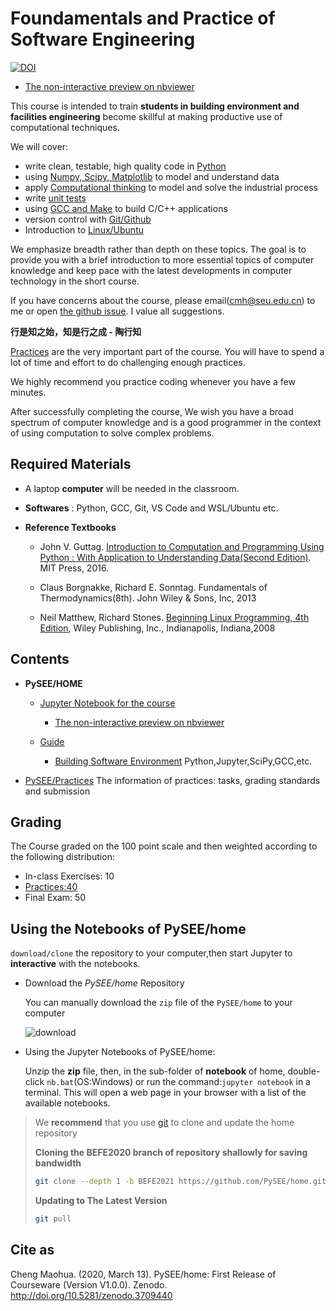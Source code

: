 
# Foundamentals and Practice of Software Engineering

[![DOI](https://zenodo.org/badge/43438544.svg)](https://zenodo.org/badge/latestdoi/43438544)

* [The non-interactive preview on nbviewer](http://nbviewer.ipython.org/github/PySEE/home/tree/BEFE2021/notebook/) 

This course is intended to train **students in building environment and facilities engineering** become skillful at making productive use of computational techniques. 

We will cover: 

* write clean, testable, high quality code in [Python](https://www.python.org/)
* using [Numpy, Scipy, Matplotlib](https://www.scipy.org/) to model and understand data
* apply [Computational thinking](https://baike.baidu.com/item/计算思维) to model and solve the industrial process
* write [unit tests](https://baike.baidu.com/item/单元测试) 
* using [GCC and Make](https://gcc.gnu.org/) to build C/C++ applications
* version control with [Git/Github](https://git-scm.com/) 
* Introduction to [Linux/Ubuntu](https://www.ubuntu.com/)

We emphasize breadth rather than depth on these topics. The goal is to provide you with a brief introduction to more essential topics of computer knowledge and keep pace with the latest developments in computer technology in the short course. 

If you have concerns about the course, please email(cmh@seu.edu.cn) to me or open [the github issue](https://github.com/PySEE/home/issues). I value all suggestions.

**行是知之始，知是行之成 - 陶行知**

[Practices](https://github.com/PySEE/Practices/) are the very important part of the course. You will have to spend a lot of time and effort to do challenging enough practices.

We highly recommend you practice coding whenever you have a few minutes.

After successfully completing the course, We wish you have a broad spectrum of computer knowledge and is a good programmer in the context of using computation to solve complex problems.

## Required Materials

* A laptop **computer** will be needed in the classroom.

* **Softwares** : Python, GCC, Git, VS Code and WSL/Ubuntu etc.
   
* **Reference Textbooks**

   * John V. Guttag. [Introduction to Computation and Programming Using Python : With Application to Understanding Data(Second Edition)](https://mitpress.mit.edu/books/introduction-computation-and-programming-using-python-second-edition). MIT Press, 2016.
  
   * Claus Borgnakke, Richard E. Sonntag. Fundamentals of Thermodynamics(8th). John Wiley & Sons, Inc, 2013
   
   * Neil Matthew, Richard Stones. [Beginning Linux Programming, 4th Edition](https://github.com/scnb/Beginning-Linux-Programming), Wiley Publishing, Inc., Indianapolis, Indiana,2008

## Contents

* **PySEE/HOME**
   
   * [Jupyter Notebook for the course](./notebook) 

      * [The non-interactive preview on nbviewer](http://nbviewer.ipython.org/github/PySEE/home/tree/BEFE2021/notebook/) 

   * [Guide](./guide)  

      * [Building Software Environment](./guide/doc/BuildingSoftwareEnvironment.md) Python,Jupyter,SciPy,GCC,etc.
      
* [PySEE/Practices](https://github.com/PySEE/Practices) The information of practices: tasks, grading standards and submission

## Grading

The Course graded on the 100 point scale and then weighted according to the following distribution:

  * In-class Exercises: 10
  * [Practices:40](https://github.com/PySEE/Practices/)
  * Final Exam: 50

## Using the Notebooks of PySEE/home 

`download/clone` the repository to your computer,then start Jupyter to  **interactive** with the notebooks.

* Download the *PySEE/home* Repository  

  You can manually download the `zip` file of the `PySEE/home` to your computer

  ![download](./guide/doc/img/downloadhome.jpg)

* Using the Jupyter Notebooks of PySEE/home:  

   Unzip the **zip** file, then, in the sub-folder of **notebook** of home, double-click `nb.bat`(OS:Windows) or run the command:`jupyter notebook` in a terminal. This will open a web page in your browser with a list of the available notebooks.

>We **recommend** that you use [git](https://git-scm.com/) to clone and update the home repository
>
>**Cloning the BEFE2020 branch of repository shallowly for saving bandwidth**
>
>```bash
>git clone --depth 1 -b BEFE2021 https://github.com/PySEE/home.git
>```
>**Updating to The Latest Version**
>
>```bash
>git pull
>```

## Cite as

Cheng Maohua. (2020, March 13). PySEE/home: First Release of Courseware (Version V1.0.0). Zenodo. http://doi.org/10.5281/zenodo.3709440
